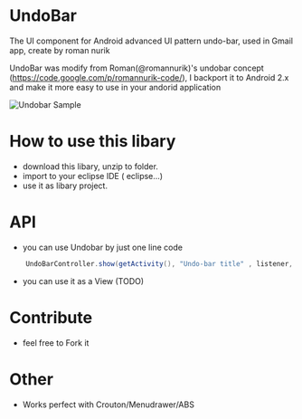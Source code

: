 UndoBar
=======

The UI component for Android advanced UI pattern undo-bar, used in Gmail app, create by roman nurik

UndoBar was modify from Roman(@romannurik)'s undobar concept (https://code.google.com/p/romannurik-code/), I backport it to Android 2.x and make it more easy to use in your andorid application

![Undobar Sample](https://github.com/soarcn/UndoBar/blob/master/art/screen.png?raw=true)

How to use this libary
=======

- download this libary, unzip to folder.
- import to your eclipse IDE ( eclipse...)
- use it as libary project.

API
=======

- you can use Undobar by just one line code

``` java
    UndoBarController.show(getActivity(), "Undo-bar title" , listener, undoToken, false);
```

- you can use it as a View (TODO)


Contribute
=======

- feel free to Fork it


Other
=======
- Works perfect with Crouton/Menudrawer/ABS
